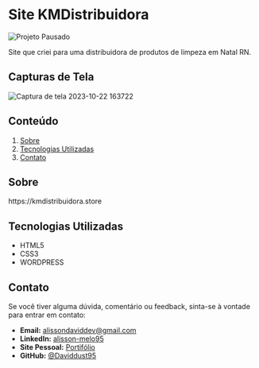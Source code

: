 # Site KMDistribuidora
![Projeto Pausado](https://img.shields.io/badge/Projeto-Pausado-lightgrey.svg)

<justify>
Site que criei para uma distribuidora de produtos de limpeza em Natal RN.
</justify>

## Capturas de Tela

![Captura de tela 2023-10-22 163722](https://github.com/Daviddust95/Site_KM_Distribuidora/assets/124353154/6c7e5d12-2eca-4127-b45d-36796f6c5c1c)

## Conteúdo
1. [Sobre](#sobre)
2. [Tecnologias Utilizadas](#tecnologias-utilizadas)
5. [Contato](#contato)

## Sobre
<justify>
https://kmdistribuidora.store
</justify>

## Tecnologias Utilizadas

- HTML5
- CSS3
- WORDPRESS
  
## Contato
Se você tiver alguma dúvida, comentário ou feedback, sinta-se à vontade para entrar em contato:

- **Email:** alissondaviddev@gmail.com
- **LinkedIn:** [alisson-melo95](https://www.linkedin.com/in/alisson-melo95/) 
- **Site Pessoal:** [Portifólio](https://alissondev.tech)
- **GitHub:** [@Daviddust95](https://github.com/Daviddust95)
